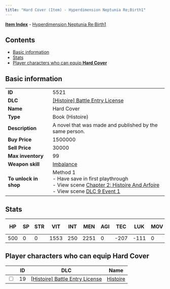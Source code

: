 ```yaml
---
title: "Hard Cover (Item) - Hyperdimension Neptunia Re;Birth1"
---
```


[**Item Index**](/neptunia/rb1/item/index.html) - [Hyperdimension Neptunia Re;Birth1](/neptunia/rb1)

## Contents

- [Basic information](#basic-information)
- [Stats](#stats)
- [Player characters who can equip **Hard Cover**](#player-characters-who-can-equip-hard-cover)

## Basic information

|   |   |
| -- | -- |
| **ID** | 5521 |
| **DLC** | [[Histoire] Battle Entry License](/neptunia/rb1/dlc/9-histoire.html) |
| **Name** | Hard Cover |
| **Type** | Book (Histoire) |
| **Description** | A novel that was made and published by the same person. |
| **Buy Price** | 1500000 |
| **Sell Price** | 30000 |
| **Max inventory** | 99 |
| **Weapon skill** | [Imbalance](/neptunia/rb1/skill/9-3002-imbalance.html) |
| **To unlock in shop** | Method 1<br />- Have save in first playthrough<br />- View scene [Chapter 2: Histoire And Arfoire](/neptunia/rb1/scene/1-201-chapter-2-histoire-and-arfoire.html)<br />- View scene [DLC 9 Event 1](/neptunia/rb1/scene/9-5030-dlc-9-event-1.html) |


## Stats

| HP | SP | STR | VIT | INT | MEN | AGI | TEC | LUK | MOV | Fire res. | Ice res. | Wind res. | Lightning res. |
| -- | -- | --- | --- | --- | --- | --- | --- | --- | --- | --------- | -------- | --------- | -------------- |
| 500 | 0 | 0 | 1553 | 250 | 2251 | 0 | -207 | -111 | 0 | 0 | 0 | 0 | 0 |


## Player characters who can equip **Hard Cover**

|    | ID | DLC | Name |
| -- | -- | --- | ---- |
| <input type="checkbox" id="rb1-player-9-19" class="trackbox" /> | 19 | [[Histoire] Battle Entry License](/neptunia/rb1/dlc/9-histoire.html) | [Histoire](/neptunia/rb1/player/9-19-histoire.html) |
